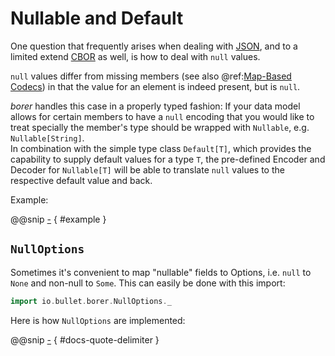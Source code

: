 Nullable and Default
====================

One question that frequently arises when dealing with [JSON], and to a limited extend [CBOR] as well, is how to deal
with `null` values.

`null` values differ from missing members (see also @ref:[Map-Based Codecs](../04-borer-derivation.md#default-values))
in that the value for an element is indeed present, but is `null`.

_borer_ handles this case in a properly typed fashion: If your data model allows for certain members to have a `null`
encoding that you would like to treat specially the member's type should be wrapped with `Nullable`, e.g.
`Nullable[String]`.<br>
In combination with the simple type class `Default[T]`, which provides the capability to supply default values for a
type `T`, the pre-defined Encoder and Decoder for `Nullable[T]` will be able to translate `null` values to the
respective default value and back.

Example:

@@snip [-]($test$/NullableSpec.scala) { #example }


`NullOptions`
-------------

Sometimes it's convenient to map "nullable" fields to Options, i.e. `null` to `None` and non-null to `Some`.
This can easily be done with this import:

```scala
import io.bullet.borer.NullOptions._
```

Here is how `NullOptions` are implemented:

@@snip [-]($core$/NullOptions.scala) { #docs-quote-delimiter }

  [CBOR]: http://cbor.io/
  [JSON]: http://json.org/